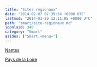 ```yaml
---
title: "Sites régionaux"
date: "2014-02-07 07:39:34 +0000 UTC"
lastmod: "2014-03-20 12:11:05 +0000 UTC"
path: "smart/site-regionaux.md"
joomlaid: 340
category: "Smart"
asides: ["Smart.+menu+"]
---
```

[Nantes](http://www.nantes.fr/)

[Pays de la Loire](http://www.paysdelaloire.fr/)
